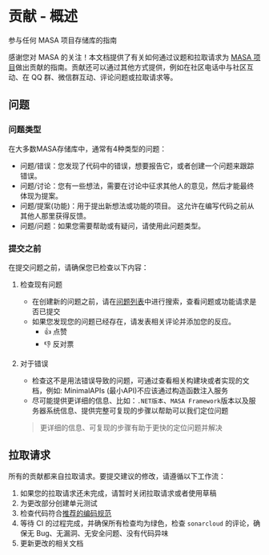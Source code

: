 # 贡献 - 概述

参与任何 MASA 项目存储库的指南

感谢您对 MASA 的关注！本文档提供了有关如何通过议题和拉取请求为 [MASA 项目](https://github.com/masastack)做出贡献的指南。贡献还可以通过其他方式提供，例如在社区电话中与社区互动、在 QQ 群、微信群互动、评论问题或拉取请求等。

## 问题

### 问题类型

在大多数MASA存储库中，通常有4种类型的问题：

* 问题/错误：您发现了代码中的错误，想要报告它，或者创建一个问题来跟踪错误。
* 问题/讨论：您有一些想法，需要在讨论中征求其他人的意见，然后才能最终体现为提案。
* 问题/提案(功能)：用于提出新想法或功能的项目。 这允许在编写代码之前从其他人那里获得反馈。
* 问题/问题：如果您需要帮助或有疑问，请使用此问题类型。

### 提交之前

在提交问题之前，请确保您已检查以下内容：

1. 检查现有问题
   * 在创建新的问题之前，请在[问题列表](https://github.com/masastack/MASA.Framework/issues?q=)中进行搜索，查看问题或功能请求是否已提交
   * 如果您发现您的问题已经存在，请发表相关评论并添加您的反应。
     * 👍 点赞
     * 👎 反对票
2. 对于错误
   * 检查这不是用法错误导致的问题，可通过查看相关构建块或者实现的文档，例如: MinimalAPIs (最小API)不应该通过构造函数注入服务
   * 尽可能提供更详细的信息、比如：`.NET版本`、`MASA Framework`版本以及服务器系统信息、提供完整可复现的步骤以帮助可以我们定位问题

   > 更详细的信息、可复现的步骤有助于更快的定位问题并解决 

## 拉取请求

所有的贡献都来自拉取请求。要提交建议的修改，请遵循以下工作流：

1. 如果您的拉取请求还未完成，请暂时关闭拉取请求或者使用草稿
2. 为更改部分创建单元测试
3. 检查代码符合[推荐的编码规范](/framework/contribution/recommend)
4. 等待 CI 的过程完成，并确保所有检查均为绿色，检查 `sonarcloud` 的评论，确保无 Bug、无漏洞、无安全问题、没有代码异味 
5. 更新更改的相关文档